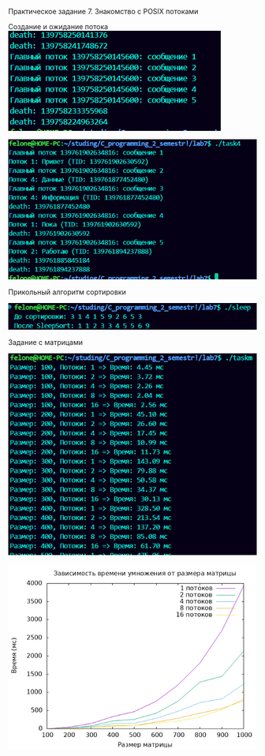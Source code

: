 Практическое задание 7. Знакомство с POSIX потоками

Создание и ожидание потока
![alt text](task.png)

![alt text](image-1.png)

Прикольный алгоритм сортировки

![alt text](sleep.png)


Задание с матрицами

![alt text](taskm.png)


![alt text](image-2.png)